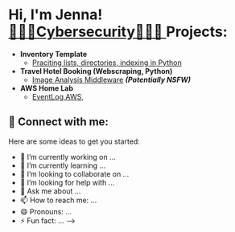 <h1>Hi, I'm Jenna! <br/><a href="https://github.com/jennafrank"> 🕵🏻‍♀️Cybersecurity👩🏼‍💻</a><a href="https://www.linkedin.com/in/jenna-frank-4352b12b0/"> </a><a

<h2>Projects:</h2>

- <b>Inventory Template </b>
  - [Praciting lists, directories, indexing in Python ](https://github.com/joshmadakor1/Algorithms-Practice)
- <b>Travel Hotel Booking (Webscraping, Python)</b>
  - [Image Analysis Middleware](https://github.com/joshmadakor1/4chan-Image-Analysis-Middleware-C964) <b><i>(Potentially NSFW)</b></i>
- <b>AWS Home Lab</b>
  - [ EventLog,AWS, ](https://github.com/joshmadakor1/Sentinel-Lab)

<h2> 🤳 Connect with me:</h2>

[website]: https://www.JennaFrank.co
[instagram]: https://www.instagram.com/jennacfrank/
[linkedin]: https://linkedin.com/in/jenna-frank-4352b12b0



Here are some ideas to get you started:

- 🔭 I’m currently working on ...
- 🌱 I’m currently learning ...
- 👯 I’m looking to collaborate on ...
- 🤔 I’m looking for help with ...
- 💬 Ask me about ...
- 📫 How to reach me: ...
- 😄 Pronouns: ...
- ⚡ Fun fact: ...
-->
